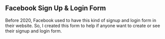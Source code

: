 ## Facebook Sign Up & Login Form 
Before 2020, Facebook used to have this kind of signup and login form in their website. So, I created this form to help if anyone want to create  or see their signup and login form.

